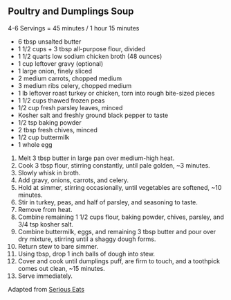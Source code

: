 ## Poultry and Dumplings Soup

4-6 Servings = 45 minutes / 1 hour 15 minutes

* 6 tbsp unsalted butter
* 1 1/2 cups + 3 tbsp all-purpose flour, divided
* 1 1/2 quarts low sodium chicken broth (48 ounces)
* 1 cup leftover gravy (optional)
* 1 large onion, finely sliced
* 2 medium carrots, chopped medium
* 3 medium ribs celery, chopped medium
* 1 lb leftover roast turkey or chicken, torn into rough bite-sized pieces
* 1 1/2 cups thawed frozen peas
* 1/2 cup fresh parsley leaves, minced
* Kosher salt and freshly ground black pepper to taste
* 1/2 tsp baking powder
* 2 tbsp fresh chives, minced
* 1/2 cup buttermilk
* 1 whole egg

1. Melt 3 tbsp butter in large pan over medium-high heat.
2. Cook 3 tbsp flour, stirring constantly, until pale golden, ~3 minutes.
3. Slowly whisk in broth.
4. Add gravy, onions, carrots, and celery.
5. Hold at simmer, stirring occasionally, until vegetables are softened, ~10 minutes.
6. Stir in turkey, peas, and half of parsley, and seasoning to taste.
7. Remove from heat.
8. Combine remaining 1 1/2 cups flour, baking powder, chives, parsley, and 3/4 tsp kosher salt.
9. Combine buttermilk, eggs, and remaining 3 tbsp butter and pour over dry mixture, stirring until a shaggy dough forms.
10. Return stew to bare simmer.
11. Using tbsp, drop 1 inch balls of dough into stew.
12. Cover and cook until dumplings puff, are firm to touch, and a toothpick comes out clean, ~15 minutes.
13. Serve immediately.

Adapted from [Serious Eats](http://www.seriouseats.com/recipes/2012/11/turkey-n-dumplings-recipe.html)
